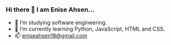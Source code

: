 ### Hi there 👋 I am Enise Ahsen...


- 🔭 I’m studying software engineering.
- 🌱 I’m currently learning Python, JavaScript, HTML and CSS.
- 📫 eniseahsen18@gmail.com

